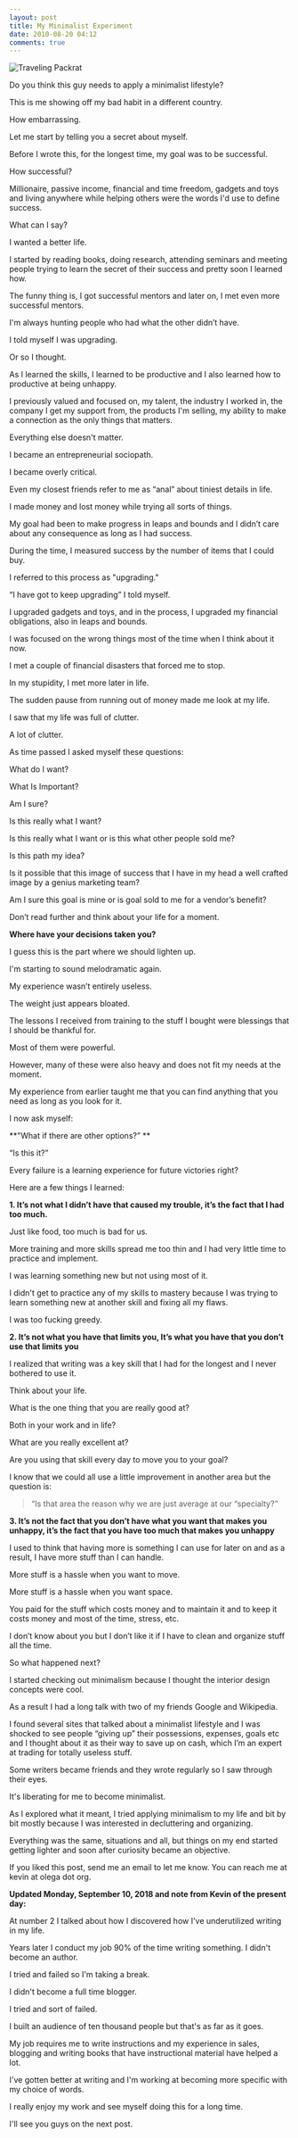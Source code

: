 ```yaml
---
layout: post
title: My Minimalist Experiment
date: 2010-08-20 04:12
comments: true
---
```

<img src="http://farm5.static.flickr.com/4125/5053684332_03598716ae.jpg" alt="Traveling Packrat" />

Do you think this guy needs to apply a minimalist lifestyle?

This is me showing off my bad habit in a different country. 

How embarrassing.

Let me start by telling you a secret about myself.

Before I wrote this, for the longest time, my goal was to be successful. 

How successful? 

Millionaire, passive income, financial and time freedom, gadgets and toys and living anywhere while helping others were the words I'd use to define success.

What can I say? 

I wanted a better life.

I started by reading books, doing research, attending seminars and meeting people trying to learn the secret of their success and pretty soon I learned how. 

The funny thing is, I got successful mentors and later on, I met even more successful mentors. 

I'm always hunting people who had what the other didn’t have. 

I told myself I was upgrading. 

Or so I thought.

As I learned the skills, I learned to be productive and I also learned how to productive at being unhappy.

I previously valued and focused on, my talent, the industry I worked in, the company I get my support from, the products I'm selling, my ability to make a connection as the only things that matters.

Everything else doesn't matter. 

I became an entrepreneurial sociopath.

I became overly critical. 

Even my closest friends refer to me as “anal” about tiniest details in life. 

I made money and lost money while trying all sorts of things. 

My goal had been to make progress in leaps and bounds and I didn’t care about any consequence as long as I had success. 

During the time, I measured success by the number of items that I could buy.

I referred to this process as "upgrading."

“I have got to keep upgrading” I told myself.

I upgraded gadgets and toys, and in the process, I upgraded my financial obligations, also in leaps and bounds.

I was focused on the wrong things most of the time when I think about it now. 

I met a couple of financial disasters that forced me to stop. 

In my stupidity, I met more later in life.

The sudden pause from running out of money made me look at my life. 

I saw that my life was full of clutter. 

A lot of clutter.

As time passed I asked myself these questions:

What do I want?

What Is Important?

Am I sure?

Is this really what I want?

Is this really what I want or is this what other people sold me?

Is this path my idea? 

Is it possible that this image of success that I have in my head a well crafted image by a genius marketing team?

Am I sure this goal is mine or is goal sold to me for a vendor’s benefit?

Don’t read further and think about your life for a moment. 

**Where have your decisions taken you?**

I guess this is the part where we should lighten up. 

I'm starting to sound melodramatic again. 

My experience wasn’t entirely useless. 

The weight just appears bloated. 

The lessons I received from training to the stuff I bought were blessings that I should be thankful for. 

Most of them were powerful. 

However, many of these were also heavy and does not fit my needs at the moment. 

My experience from earlier taught me that you can find anything that you need as long as you look for it. 

I now ask myself: 

**"What if there are other options?” **

“Is this it?”

Every failure is a learning experience for future victories right? 

Here are a few things I learned:

**1. It’s not what I didn’t have that caused my trouble, it’s the fact that I had too much.**

Just like food, too much is bad for us. 

More training and more skills spread me too thin and I had very little time to practice and implement. 

I was learning something new but not using most of it. 

I didn't get to practice any of my skills to mastery because I was trying to learn something new at another skill and fixing all my flaws. 

I was too fucking greedy.

**2. It’s not what you have that limits you, It’s what you have that you don’t use that limits you**

I realized that writing was a key skill that I had for the longest and I never bothered to use it. 

Think about your life. 

What is the one thing that you are really good at? 

Both in your work and in life? 

What are you really excellent at? 

Are you using that skill every day to move you to your goal? 

I know that we could all use a little improvement in another area but the question is: 

> “Is that area the reason why we are just average at our “specialty?”

**3. It’s not the fact that you don’t have what you want that makes you unhappy, it’s the fact that you have too much that makes you unhappy**

I used to think that having more is something I can use for later on and as a result, I have more stuff than I can handle. 

More stuff is a hassle when you want to move. 

More stuff is a hassle when you want space. 

You paid for the stuff which costs money and to maintain it and to keep it costs money and most of the time, stress, etc. 

I don’t know about you but I don’t like it if I have to clean and organize stuff all the time.

So what happened next?

I started checking out minimalism because I thought the interior design concepts were cool. 

As a result I had a long talk with two of my friends Google and Wikipedia. 

I found several sites that talked about a minimalist lifestyle and I was shocked to see people “giving up” their possessions, expenses, goals etc and I thought about it as their way to save up on cash, which I’m an expert at trading for totally useless stuff. 

Some writers became friends and they wrote regularly so I saw through their eyes. 

It's liberating for me to become minimalist. 

As I explored what it meant, I tried applying minimalism to my life and bit by bit mostly because I was interested in decluttering and organizing. 

Everything was the same, situations and all, but things on my end started getting lighter and soon after curiosity became an objective.

If you liked this post, send me an email to let me know. You can reach me at kevin at olega dot org.

**Updated Monday, September 10, 2018 and note from Kevin of the present day:**

At number 2 I talked about how I discovered how I've underutilized writing in my life.

Years later I conduct my job 90% of the time writing something. I didn't become an author. 

I tried and failed so I'm taking a break. 

I didn't become a full time blogger. 

I tried and sort of failed.

I built an audience of ten thousand people but that's as far as it goes.

My job requires me to write instructions and my experience in sales, blogging and writing books that have instructional material have helped a lot. 

I've gotten better at writing and I'm working at becoming more specific with my choice of words. 

I really enjoy my work and see myself doing this for a long time.

I'll see you guys on the next post.